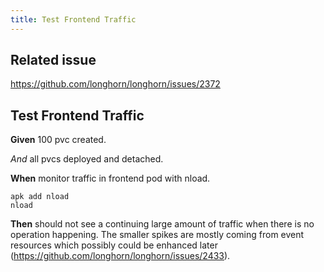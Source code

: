 ```yaml
---
title: Test Frontend Traffic
---
```


## Related issue
https://github.com/longhorn/longhorn/issues/2372

## Test Frontend Traffic

**Given** 100 pvc created.

*And* all pvcs deployed and detached.

**When** monitor traffic in frontend pod with nload.
```
apk add nload
nload
```

**Then** should not see a continuing large amount of traffic when there is no operation happening. The smaller spikes are mostly coming from event resources which possibly could be enhanced later (https://github.com/longhorn/longhorn/issues/2433).
